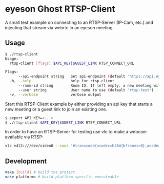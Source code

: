 # eyeson Ghost RTSP-Client

A small test example on connecting to an RTSP-Server (IP-Cam, etc.)
and injecting that stream via webrtc in an eyeson meeting.

## Usage

```sh
$ ./rtsp-client
Usage:
  rtsp-client [flags] $API_KEY|$GUEST_LINK RTSP_CONNECT_URL

Flags:
      --api-endpoint string   Set api-endpoint (default "https://api.eyeson.team")
  -h, --help                  help for rtsp-client
      --room-id string        Room ID. If left empty, a new meeting will be created on each request
      --user string           User name to use (default "rtsp-test")
  -v, --verbose               verbose output
```

Start this RTSP-Client example by either providing an api key that starts a new meeting
or a guest link to join an existing one.

```sh
$ export API_KEY=<...>
$ ./rtsp-client $API_KEY|$GUEST_LINK RTSP_CONNECT_URL
```

In order to have an RTSP-Server for testing use vlc to make a webcam
available via RTSP:

```sh
vlc v4l2:///dev/video0 --sout '#transcode{vcodec=h264{bframes=0},acodec=mpga,ab=128,channels=2,samplerate=44100,scodec=none}:rtp{sdp=rtsp://:8554/stream}'
```


## Development

```sh
make [build] # build the project
make platforms # build platform specific executeable
```
